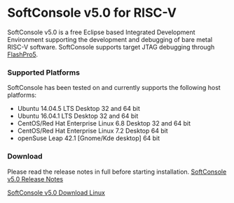 # SoftConsole v5.0 for RISC-V

SoftConsole v5.0 is a free Eclipse based Integrated Development Environment supporting the development and debugging of bare metal RISC-V software.
SoftConsole supports target JTAG debugging through [FlashPro5](http://http://www.microsemi.com/products/fpga-soc/design-resources/programming/flashpro#hardware).

### Supported Platforms 
SoftConsole has been tested on and currently supports the following host platforms:
* Ubuntu 14.04.5 LTS Desktop 32 and 64 bit
* Ubuntu 16.04.1 LTS Desktop 32 and 64 bit
* CentOS/Red Hat Enterprise Linux 6.8 Desktop 32 and 64 bit
* CentOS/Red Hat Enterprise Linux 7.2 Desktop 64 bit
* openSuse Leap 42.1 [Gnome/Kde desktop] 64 bit

### Download
Please read the release notes in full before starting installation.
[SoftConsole v5.0 Release Notes](http://www.microsemi.com/document-portal/doc_download/136463-microsemi-softconsole-v5-0-release-notes)

[SoftConsole v5.0 Download Linux](http://www.microsemi.com/document-portal/doc_download/136462-microsemi-softconsole-v5-0-download-linux)


